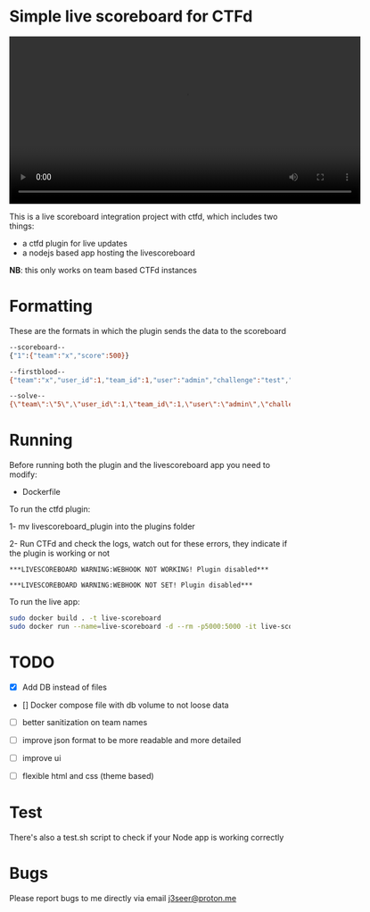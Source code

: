 # Simple live scoreboard for CTFd

<video width="630" height="300" src="https://github.com/j3seer/CTFd-Live-Scoreboard-Integration/assets/58823465/fca72329-42ee-46f3-b562-ab8a90af2fa7"></video>

This is a live scoreboard integration project with ctfd, which includes two things:

- a ctfd plugin for live updates
- a nodejs based app hosting the livescoreboard

**NB**: this only works on team based CTFd instances

# Formatting

These are the formats in which the plugin sends the data to the scoreboard

```bash
--scoreboard--
{"1":{"team":"x","score":500}}

--firstblood--
{"team":"x","user_id":1,"team_id":1,"user":"admin","challenge":"test","challenge_slug":"test","value":500,"solves":1,"fsolves":"1st","category":"test","firstblood":1}

--solve--
{\"team\":\"5\",\"user_id\":1,\"team_id\":1,\"user\":\"admin\",\"challenge\":\"test\",\"challenge_slug\":\"test\",\"value\":500,\"solves\":1,\"fsolves\":\"1st\",\"category\":\"test\",\"firstblood\":0,\"date\":\"2023-10-26T10:00:54.123456+00:00\"} 

```

# Running

Before running both  the plugin and the livescoreboard app you need to modify:

- Dockerfile

To run the ctfd plugin:

1- mv livescoreboard_plugin into the plugins folder

2- Run CTFd and check the logs, watch out for these errors, they indicate if the plugin is working or not

```
***LIVESCOREBOARD WARNING:WEBHOOK NOT WORKING! Plugin disabled***

***LIVESCOREBOARD WARNING:WEBHOOK NOT SET! Plugin disabled***
```

To run the live app:

```bash
sudo docker build . -t live-scoreboard
sudo docker run --name=live-scoreboard -d --rm -p5000:5000 -it live-scoreboard
```
# TODO 
- [x] Add DB instead of files

- [] Docker compose file with db volume to not loose data

- [ ] better sanitization on team names

- [ ] improve json format to be more readable and more detailed

- [ ] improve ui

- [ ] flexible html and css (theme based)

# Test

There's also a test.sh script to check if your Node app is working correctly

# Bugs 

Please report bugs to me directly via email j3seer@proton.me
